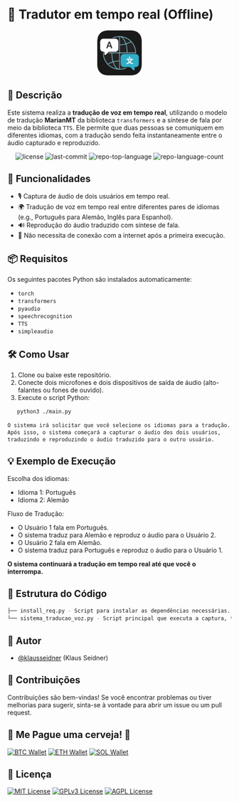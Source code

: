 # 🎤 Tradutor em tempo real (Offline)

<p align="center">
  <img src="https://github.com/klausseidner/Tradutor-offline/blob/main/logo.png" width="20%" alt="Logo do Projeto">
</p>

## 📖 Descrição

Este sistema realiza a **tradução de voz em tempo real**, utilizando o modelo de tradução **MarianMT** da biblioteca `transformers` e a síntese de fala por meio da biblioteca `TTS`. Ele permite que duas pessoas se comuniquem em diferentes idiomas, com a tradução sendo feita instantaneamente entre o áudio capturado e reproduzido.

<p align="center">
	<img src="https://img.shields.io/github/license/klausseidner/Tradutor-offline?style=flat&logo=opensourceinitiative&logoColor=white&color=0080ff" alt="license">
	<img src="https://img.shields.io/github/last-commit/klausseidner/Tradutor-offline?style=flat&logo=git&logoColor=white&color=0080ff" alt="last-commit">
	<img src="https://img.shields.io/github/languages/top/klausseidner/Tradutor-offline?style=flat&color=0080ff" alt="repo-top-language">
	<img src="https://img.shields.io/github/languages/count/klausseidner/Tradutor-offline?style=flat&color=0080ff" alt="repo-language-count">
</p>

## 🚀 Funcionalidades

- 🎙️ Captura de áudio de dois usuários em tempo real.
- 🌍 Tradução de voz em tempo real entre diferentes pares de idiomas (e.g., Português para Alemão, Inglês para Espanhol).
- 🔊 Reprodução do áudio traduzido com síntese de fala.
- 📶 Não necessita de conexão com a internet após a primeira execução.

## 📦 Requisitos

Os seguintes pacotes Python são instalados automaticamente:

- `torch`
- `transformers`
- `pyaudio`
- `speechrecognition`
- `TTS`
- `simpleaudio`

## 🛠️ Como Usar

1. Clone ou baixe este repositório.
2. Conecte dois microfones e dois dispositivos de saída de áudio (alto-falantes ou fones de ouvido).
3. Execute o script Python:

```bash
   python3 ./main.py
```

    O sistema irá solicitar que você selecione os idiomas para a tradução.
    Após isso, o sistema começará a capturar o áudio dos dois usuários, traduzindo e reproduzindo o áudio traduzido para o outro usuário.

## 💡 Exemplo de Execução
Escolha dos idiomas:

- Idioma 1: Português
- Idioma 2: Alemão

Fluxo de Tradução:

- O Usuário 1 fala em Português.
- O sistema traduz para Alemão e reproduz o áudio para o Usuário 2.
- O Usuário 2 fala em Alemão.
- O sistema traduz para Português e reproduz o áudio para o Usuário 1.

**O sistema continuará a tradução em tempo real até que você o interrompa.**

## 📂 Estrutura do Código

```sh
├── install_req.py - Script para instalar as dependências necessárias.
└── sistema_traducao_voz.py - Script principal que executa a captura, tradução e reprodução do áudio.
```

## 👤 Autor

- [@klausseidner](https://www.github.com/klausseidner) (Klaus Seidner)


## 🤝 Contribuições

Contribuições são bem-vindas! Se você encontrar problemas ou tiver melhorias para sugerir, sinta-se à vontade para abrir um issue ou um pull request.

## 🍺 Me Pague uma cerveja! 🍺

[![BTC Wallet](http://img.shields.io/badge/Bitcoin-000000?style=flat&logo=bitcoin&logoColor=white)](https://www.blockchain.com/btc/address/bc1qtfh4asd7jhyxxpnk0254c2tr6zy4p3aagr9lnc)
[![ETH Wallet](http://img.shields.io/badge/Ethereum-000000?style=flat&logo=ethereum&logoColor=white)](https://www.blockchain.com/eth/address/0x4bdebD8AA648a88f06Acc7944Ab852676eF059d1)
[![SOL Wallet](http://img.shields.io/badge/Solana-000000?style=flat&logo=solana&logoColor=white)](https://solscan.io/account/2NWJyYUx4YgdAWkr4pbjbqQvtSGCFH44mqJ1gHnfxu3L)

## 📜 Licença

[![MIT License](https://img.shields.io/badge/License-MIT-green.svg)](https://choosealicense.com/licenses/mit/)
[![GPLv3 License](https://img.shields.io/badge/License-GPL%20v3-yellow.svg)](https://opensource.org/licenses/)
[![AGPL License](https://img.shields.io/badge/license-AGPL-blue.svg)](http://www.gnu.org/licenses/agpl-3.0)
